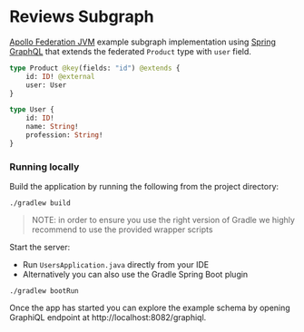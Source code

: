 # Reviews Subgraph

[Apollo Federation JVM](https://github.com/apollographql/federation-jvm) example subgraph implementation using [Spring GraphQL](https://docs.spring.io/spring-graphql/docs/current/reference/html/) that extends the federated `Product` type with `user` field.

```graphql
type Product @key(fields: "id") @extends {
    id: ID! @external
    user: User
}

type User {
    id: ID!
    name: String!
    profession: String!
}

```

### Running locally
Build the application by running the following from the project directory:

```shell
./gradlew build
```

> NOTE: in order to ensure you use the right version of Gradle we highly recommend to use the provided wrapper scripts

Start the server:

* Run `UsersApplication.java` directly from your IDE
* Alternatively you can also use the Gradle Spring Boot plugin

```shell
./gradlew bootRun
```

Once the app has started you can explore the example schema by opening GraphiQL endpoint at http://localhost:8082/graphiql.
